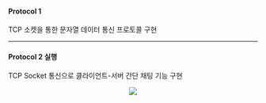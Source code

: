 #### Protocol 1
TCP 소켓을 통한 문자열 데이터 통신 프로토콜 구현 

<hr>

#### Protocol 2 실행  
TCP Socket 통신으로 클라이언트-서버 간단 채팅 기능 구현
<div align="center">
<img src="https://github.com/user-attachments/assets/24423f59-aab3-412c-b793-bf5faf787fc2">
</div>
